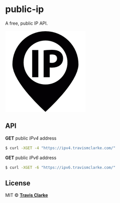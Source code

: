 # public-ip
A free, public IP API.
<br>
<br>
[![public-ip](/ip.png)](https://github.com/clarketm/public-ip)

## API

**GET** public *IPv4* address

```bash
$ curl -XGET -4 "https://ipv4.travismclarke.com/"
```

**GET** public *IPv6* address

```bash
$ curl -XGET -6 "https://ipv6.travismclarke.com/"
```

## License

MIT &copy; [**Travis Clarke**](https://blog.travismclarke.com/)
